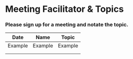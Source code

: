 # Meeting Facilitator & Topics

### Please sign up for a meeting and notate the topic.

| Date        | Name          | Topic |
|:-----------:|:-------------:|:-----:|
|  Example           |    Example           |   Example    |
|             |               |       |
|             |               |       |
